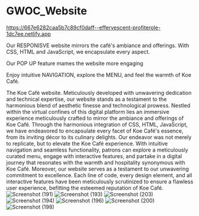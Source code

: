 # GWOC_Website
https://667e6282caa5b7c89cf0daff--effervescent-profiterole-1dc7ee.netlify.app


Our RESPONISVE website mirrors the café's ambiance and offerings.
With CSS, HTML and JavaScript, we encapsulate every aspect.

Our POP UP feature mames the website more engaging


Enjoy intuitive NAVIGATION, explore the MENU, and feel the warmth of Koe Café.


The Koe Café website. Meticulously developed with unwavering dedication and technical expertise, our website stands as a testament to the harmonious blend of aesthetic finesse and technological prowess. Nestled within the virtual confines of this digital platform lies an immersive experience meticulously crafted to mirror the ambiance and offerings of Koe Café. Through the harmonious integration of CSS, HTML, JavaScript, we have endeavored to encapsulate every facet of Koe Café's essence, from its inviting décor to its culinary delights. Our endeavor was not merely to replicate, but to elevate the Koe Café experience. With intuitive navigation and seamless functionality, patrons can explore a meticulously curated menu, engage with interactive features, and partake in a digital journey that resonates with the warmth and hospitality synonymous with Koe Café. Moreover, our website serves as a testament to our unwavering commitment to excellence. Each line of code, every design element, and all interactive features have been meticulously scrutinized to ensure a flawless user experience, befitting the esteemed reputation of Koe Café.
![Screenshot (191)](https://github.com/preeshaSheth/GWOC_Website/assets/148615465/661c6d87-f326-46f4-95ae-53473af7cc32)
![Screenshot (193)](https://github.com/preeshaSheth/GWOC_Website/assets/148615465/e59a8861-c2bd-406a-a0a6-948cebd35fa4)
![Screenshot (203)](https://github.com/preeshaSheth/GWOC_Website/assets/148615465/01ff9f4f-4fdc-4b9e-a471-a68c875ca2b3)
![Screenshot (194)](https://github.com/preeshaSheth/GWOC_Website/assets/148615465/076cdf1b-e95a-4d65-a137-bc9a7b226897)
![Screenshot (196)](https://github.com/preeshaSheth/GWOC_Website/assets/148615465/b4b6a546-46d5-48a8-aab1-37009e30a381)
![Screenshot (200)](https://github.com/preeshaSheth/GWOC_Website/assets/148615465/c964f3cc-c0b8-46a7-ac7a-bc3174689b56)
![Screenshot (198)](https://github.com/preeshaSheth/GWOC_Website/assets/148615465/57a26387-05db-4a73-9e40-d591d5f1757a)










